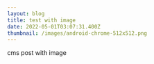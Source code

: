 ```yaml
---
layout: blog
title: test with image
date: 2022-05-01T03:07:31.400Z
thumbnail: /images/android-chrome-512x512.png
---
```

cms post with image